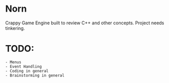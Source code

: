 # Norn
Crappy Game Engine built to review C++ and other concepts.
Project needs tinkering.
# TODO:
    - Menus
    - Event Handling
    - Coding in general
    - Brainstorming in general
